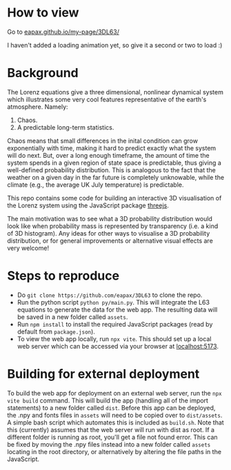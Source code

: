 # How to view

Go to 
[eapax.github.io/my-page/3DL63/](https://eapax.github.io/my-page/3DL63/)

I haven't added a loading animation yet, so give it a second or two to load :)

# Background

The Lorenz equations give a three dimensional, nonlinear dynamical system which 
illustrates some very cool features representative of the earth's atmosphere. 
Namely:
1. Chaos.
2. A predictable long-term statistics.

Chaos means that small differences in the inital condition can grow 
exponentially with time, making it hard to predict exactly what
the system will do next. But, over a long enough timeframe, the amount
of time the system spends in a given region of state space is predictable,
thus giving a well-defined probability distribution.
This is analogous to the fact that the weather on a given day in the far
future is completely unknowable, while the climate
(e.g., the average UK July temperature) is predictable.

This repo contains some code for building an interactive 3D visualisation
of the Lorenz system using the JavaScript package
[threejs](https://threejs.org/). 

The main motivation was to see what a 3D
probability distribution would look like when probability mass is
represented by transparency (i.e. a kind of 3D histogram). Any ideas for
other ways to visualise a 3D probability distribution, or for general
improvements or alternative visual effects are very welcome! 

# Steps to reproduce

* Do `git clone https://github.com/eapax/3DL63` to clone the repo.
* Run the python script `python py/main.py`. This will integrate the L63
  equations to generate the data for the web app. The resulting data will
  be saved in a new folder called `assets`.
* Run `npm install` to install the required JavaScript packages (read by
  default from `package.json`).
* To view the web app locally, run `npx vite`. This should set up a local
  web server which can be accessed via your browser at
  [localhost:5173](http://localhost:5173/).

# Building for external deployment

To build the web app for deployment on an external web server,
run the `npx vite build` command. This will build the app
(handling all of the import statements) to a new folder called
`dist`. Before this app can be deployed, the .npy and fonts
files in `assets` will need to be copied over to `dist/assets`.
A simple bash script which automates this is included as `build.sh`.
Note that this (currently) assumes that the web server will run
with dist as root. If a different folder is running as root, you'll get a
file not found error. This can be fixed by moving the .npy files
instead into a new folder called `assets` locating in the root directory,
or alternatively by altering the file paths in the JavaScript.

